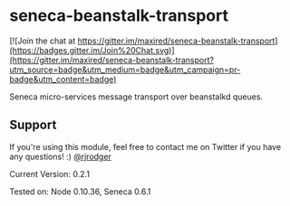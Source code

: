 seneca-beanstalk-transport
==========================

[![Join the chat at https://gitter.im/maxired/seneca-beanstalk-transport](https://badges.gitter.im/Join%20Chat.svg)](https://gitter.im/maxired/seneca-beanstalk-transport?utm_source=badge&utm_medium=badge&utm_campaign=pr-badge&utm_content=badge)

Seneca micro-services message transport over beanstalkd queues.

## Support

If you're using this module, feel free to contact me on Twitter if you
have any questions! :) [@rjrodger](http://twitter.com/rjrodger)

Current Version: 0.2.1

Tested on: Node 0.10.36, Seneca 0.6.1

